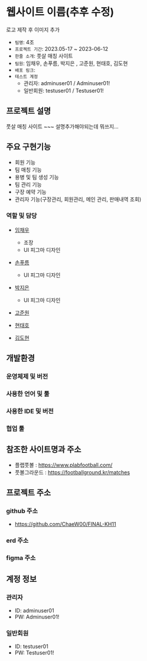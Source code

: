 # 웹사이트 이름(추후 수정)
로고 제작 후 이미지 추가

- `팀명`: 4조
- `프로젝트 기간`: 2023.05-17 ~ 2023-06-12
- `한줄 소개`: 풋살 매칭 사이트
- `팀원`: 임채우, 손푸름, 박지은 , 고준원, 현태호, 김도현
- `배포 링크`: 
- `테스트 계정`
	- 관리자: adminuser01 / Adminuser01!
	- 일반회원: testuser01 / Testuser01!


## 프로젝트 설명
풋살 매칭 사이트 ~~~
설명추가해야되는데 뭐쓰지...

## 주요 구현기능
- 회원 기능
- 팀 매칭 기능
- 용병 및 팀 생성 기능
- 팀 관리 기능
- 구장 예약 기능
- 관리자 기능(구장관리, 회원관리, 메인 관리, 판매내역 조회)


### 역할 및 담당
- <a href="https://github.com/ChaeW00">임채우</a>
	- 조장
	- UI 피그마 디자인
 

- <a href="https://github.com/Sonpulum">손푸름</a>
	- UI 피그마 디자인


- <a href="https://github.com/parkjieun87">박지은</a>
	- UI 피그마 디자인


- <a href="https://github.com/tewi0314">고준원</a>


- <a href="https://github.com/qkekthfl20">현태호</a>


- <a href="https://github.com/hyeon3676">김도현</a>


## 개발환경


### 운영체제 및 버전


### 사용한 언어 및 툴


### 사용한 IDE 및 버전

### 협업 툴

## 참조한 사이트명과 주소
- 플랩풋볼 : https://www.plabfootball.com/
- 풋볼그라운드 : https://footballground.kr/matches

## 프로젝트 주소
### github 주소
- https://github.com/ChaeW00/FINAL-KH11

### erd 주소


### figma 주소

## 계정 정보
### 관리자
- ID: adminuser01
- PW: Adminuser01!
### 일반회원
- ID: testuser01
- PW: Testuser01!




